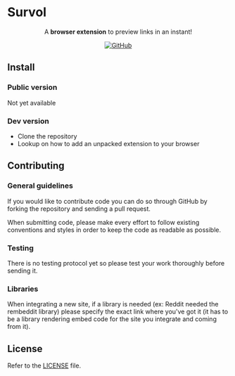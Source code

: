 #  Survol

<div align="center">

A **browser extension** to preview links in an instant!

  <a href="https://github.com/mdolr/survol/blob/master/LICENSE">
    <img alt="GitHub" src="https://img.shields.io/github/license/mdolr/survol?style=flat-square">
  </a>
</div>

## Install
### Public version
Not yet available

### Dev version
- Clone the repository
- Lookup on how to add an unpacked extension to your browser

## Contributing
### General guidelines
If you would like to contribute code you can do so through GitHub by forking the repository and sending a pull request.

When submitting code, please make every effort to follow existing conventions and styles in order to keep the code as readable as possible.

### Testing
There is no testing protocol yet so please test your work thoroughly before sending it.

### Libraries
When integrating a new site, if a library is needed (ex: Reddit needed the rembeddit library) please specify the exact link where you've got it (it has to be a library rendering embed code for the site you integrate and coming from it).


## License

Refer to the [LICENSE](LICENSE) file.

